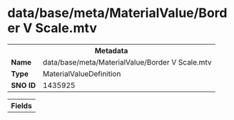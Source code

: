 <h1>data/base/meta/MaterialValue/Border V Scale.mtv</h1><table><tr><th colspan="100%">Metadata</th></tr><tr><td><b>Name</b></td><td>data/base/meta/MaterialValue/Border V Scale.mtv</td></tr><tr><td><b>Type</b></td><td>MaterialValueDefinition</td></tr><tr><td><b>SNO ID</b></td><td>1435925</td></tr></table>

<table><tr><th colspan="100%">Fields</th></tr></table>

